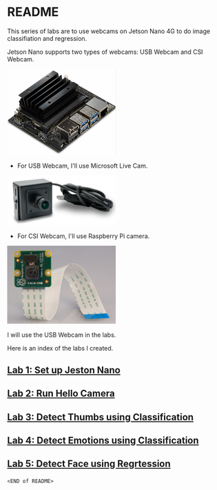 # README

This series of labs are to use webcams on Jetson Nano 4G to do image classifiation and regression.

Jetson Nano supports two types of webcams: USB Webcam and CSI Webcam.

<img src="images/nano_4g.jpg" width=50%>

- For USB Webcam, I'll use Microsoft Live Cam.

<img src="images/up2_webcam.png" width=50%>

- For CSI Webcam, I'll use Raspberry Pi camera.

<img src="images/Pi_camera.jpg" width=50%>

I will use the USB Webcam in the labs.

Here is an index of the labs I created.


## [Lab 1: Set up Jeston Nano](Lab1-Set_up_Jetson-Nano.md)
## [Lab 2: Run Hello Camera](Lab2-Run_Hello_Camera.md)
## [Lab 3: Detect Thumbs using Classification](Lab3-Recognize_Thumb_using_Image_Classification.md)
## [Lab 4: Detect Emotions using Classification](Lab4-Detect_Emotions_using_Image_Classfication.md)
## [Lab 5: Detect Face using Regrtession](Lab5-Detect%20_Face_using_Image_Regression.md)

`<END of README>`


